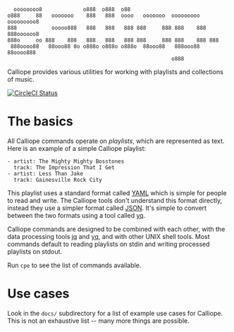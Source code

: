 ```
  oooooooo8             o888  o888  o88
o888     88   ooooooo    888   888  oooo   ooooooo  ooooooooo    ooooooooo8
888           ooooo888   888   888   888 888     888 888    888 888oooooo8
888o     oo 888    888   888   888   888 888     888 888    888 888
 888oooo88   88ooo88 8o o888o o888o o888o  88ooo88   888ooo88     88oooo888
                                                    o888
```

Calliope provides various utilities for working with playlists and
collections of music.

[![CircleCI Status](https://circleci.com/gh/ssssam/calliope.svg?style=shield&circle-token=:circle-ci-badge-token)](https://circleci.com/gh/ssssam/calliope)

# The basics

All Calliope commands operate on *playlists*, which are represented as text.
Here is an example of a simple Calliope playlist:

    - artist: The Mighty Mighty Bosstones
      track: The Impression That I Get
    - artist: Less Than Jake
      track: Gainesville Rock City

This playlist uses a standard format called [YAML](http://yaml.org/) which is
simple for people to read and write. The Calliope tools don't understand this
format directly, instead they use a simpler format called
[JSON](https://json.org/). It's simple to convert between the two formats using
a tool called [yq](https://github.com/kislyuk/yq).

Calliope commands are designed to be combined with each other, with the
data processing tools [jq](https://stedolan.github.io/jq/) and
[yq](https://github.com/kislyuk/yq), and with other UNIX shell tools.
Most commands default to reading playlists on stdin and writing processed
playlists on stdout.

Run `cpe` to see the list of commands available.

# Use cases

Look in the `docs/` subdirectory for a list of example use cases for
Calliope. This is not an exhaustive list -- many more things are possible.
